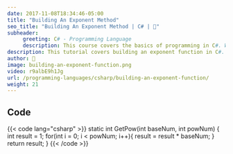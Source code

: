 ```yaml
---
date: 2017-11-08T18:34:46-05:00
title: "Building An Exponent Method"
seo_title: "Building An Exponent Method | C# | 🦒"
subheader:
     greeting: C# - Programming Language
     description: This course covers the basics of programming in C#. Work your way through the videos/articles and I'll teach you everything you need to know to start your programming journey!
description: This tutorial covers building an exponent function in C#.
author: 🦒
image: building-an-exponent-function.png
video: r9albE9h1Jg
url: /programming-languages/csharp/building-an-exponent-function/
weight: 21
---
```

## Code

{{< code lang="csharp" >}}
static int GetPow(int baseNum, int powNum)
{
     int result = 1;
     for(int i = 0; i < powNum; i++){
          result = result * baseNum;
     }
     return result;
}
{{< /code >}}
